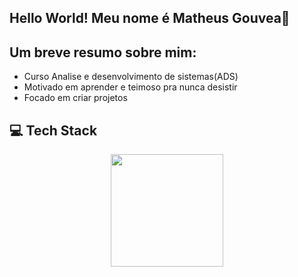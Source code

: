 ## Hello World! Meu nome é Matheus Gouvea👋

 ## Um breve resumo sobre mim:
 - Curso Analise e desenvolvimento de sistemas(ADS)
 - Motivado em aprender e teimoso pra nunca desistir
 - Focado em criar projetos

## 💻 Tech Stack

 <div align="center">
  <a href="https://github.com/Athreus99">
  <img height="180em" src="https://github-readme-stats.vercel.app/api/top-langs/?username=athreus&layout=compact&langs_count=7&theme=dark"/>
</div>

 
<!--
**Athreus99/Athreus99** is a ✨ _special_ ✨ repository because its `README.md` (this file) appears on your GitHub profile.

Here are some ideas to get you started:

- 🔭 I’m currently working on ...
- 🌱 I’m currently learning ...
- 👯 I’m looking to collaborate on ...
- 🤔 I’m looking for help with ...
- 💬 Ask me about ...
- 📫 How to reach me: ...
- 😄 Pronouns: ...
- ⚡ Fun fact: ...
-->
